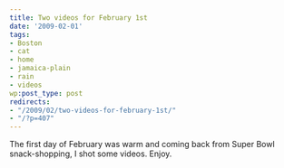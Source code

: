 ```yaml
---
title: Two videos for February 1st
date: '2009-02-01'
tags:
- Boston
- cat
- home
- jamaica-plain
- rain
- videos
wp:post_type: post
redirects:
- "/2009/02/two-videos-for-february-1st/"
- "/?p=407"
---
```


The first day of February was warm and coming back from Super Bowl snack-shopping, I shot some videos. Enjoy.

